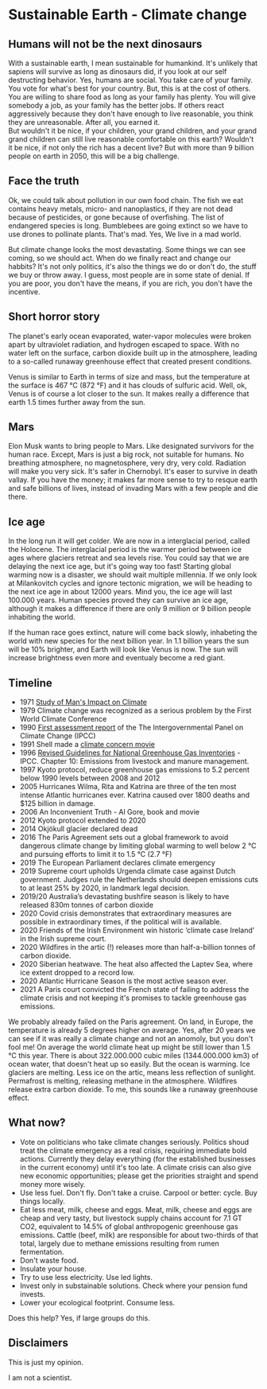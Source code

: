 # Sustainable Earth - Climate change

## Humans will not be the next dinosaurs

With a sustainable earth, I mean sustainable for humankind. It's unlikely that sapiens will survive as long as dinosaurs did, if you look at our self destructing behavior. Yes, humans are social. You take care of your family. You vote for what's best for your country. But, this is at the cost of others. You are willing to share food as long as your family has plenty. You will give somebody a job, as your family has the better jobs. If others react aggressively because they don't have enough to live reasonable, you think they are unreasonable. After all, you earned it.   
But wouldn't it be nice, if your children, your grand children, and your grand grand children can still live reasonable comfortable on this earth?
Wouldn't it be nice, if not only the rich has a decent live?
But with more than 9 billion people on earth in 2050, this will be a big challenge.

## Face the truth

Ok, we could talk about pollution in our own food chain. The fish we eat contains heavy metals, micro- and nanoplastics, if they are not dead because of pesticides, or gone because of overfishing. The list of endangered species is long. Bumblebees are going extinct so we have to use drones to pollinate plants. That's mad. Yes, We live in a mad world.

But climate change looks the most devastating. 
Some things we can see coming, so we should act.
When do we finally react and change our habbits? It's not only politics, it's also the things we do or don't do, the stuff we buy or throw away. 
I guess, most people are in some state of denial. If you are poor, you don't have the means, if you are rich, you don't have the incentive.

## Short horror story

The planet's early ocean evaporated, water-vapor molecules were broken apart by ultraviolet radiation, and hydrogen escaped to space. With no water left on the surface, carbon dioxide built up in the atmosphere, leading to a so-called runaway greenhouse effect that created present conditions.

Venus is similar to Earth in terms of size and mass, but the temperature at the surface is 467 °C (872 °F) and it has clouds of sulfuric acid.
Well, ok, Venus is of course a lot closer to the sun. It makes really a difference that earth 1.5 times further away from the sun.

## Mars

Elon Musk wants to bring people to Mars. Like designated survivors for the human race. Except, Mars is just a big rock, not suitable for humans. No breathing atmosphere, no magnetosphere, very dry, very cold. Radiation will make you very sick. It's safer in Chernobyl. It's easer to survive in death vallay. If you have the money; it makes far more sense to try to resque earth and safe billions of lives, instead of invading Mars with a few people and die there.

## Ice age

In the long run it will get colder. We are now in a interglacial period, called the Holocene. The interglacial period is the warmer period between ice ages where glaciers retreat and sea levels rise. You could say that we are delaying the next ice age, but it's going way too fast! Starting global warming now is a disaster, we should wait multiple millennia. If we only look at Milankovitch cycles and ignore tectonic migration, we will be heading to the next ice age in about 12000 years. Mind you, the ice age will last 100.000 years. Human species proved they can survive an ice age, although it makes a difference if there are only 9 million or 9 billion people inhabiting the world.

If the human race goes extinct, nature will come back slowly, inhabeting the world with new species for the next billion year. In 1.1 billion years the sun will be 10% brighter, and Earth will look like Venus is now. The sun will increase brightness even more and eventualy become a red giant.

## Timeline

- 1971 [Study of Man's Impact on Climate](https://mitpress.mit.edu/contributors/study-mans-impact-climate-smic)
- 1979 Climate change was recognized as a serious problem by the First World Climate Conference
- 1990 [First assessment report](https://www.ipcc.ch/assessment-report/ar1/) of the The Intergovernmental Panel on Climate Change (IPCC)
- 1991 Shell made a [climate concern movie](https://www.youtube.com/watch?v=vTlYYlRN0LY)
- 1996 [Revised Guidelines for National Greenhouse Gas Inventories](https://www.ipcc-nggip.iges.or.jp/public/gl/invs1.html) - IPCC. Chapter 10: Emissions from livestock and manure management.
- 1997 Kyoto protocol, reduce greenhouse gas emissions to 5.2 percent below 1990 levels between 2008 and 2012
- 2005 Hurricanes Wilma, Rita and Katrina are three of the ten most intense Atlantic hurricanes ever. Katrina caused over 1800 deaths and $125 billion in damage.
- 2006 An Inconvenient Truth - Al Gore, book and movie
- 2012 Kyoto protocol extended to 2020
- 2014 Okjökull glacier declared dead
- 2016 The Paris Agreement sets out a global framework to avoid dangerous climate change by limiting global warming to well below 2 °C and pursuing efforts to limit it to 1.5 °C (2.7 °F)
- 2019 The European Parliament declares climate emergency
- 2019 Supreme court upholds Urgenda climate case against Dutch government. Judges rule the Netherlands should deepen emissions cuts to at least 25% by 2020, in landmark legal decision.
- 2019/20 Australia’s devastating bushfire season is likely to have released 830m tonnes of carbon dioxide
- 2020 Covid crisis demonstrates that extraordinary measures are possible in extraordinary times, if the political will is available.
- 2020 Friends of the Irish Environment win historic ‘climate case Ireland’ in the Irish supreme court.
- 2020 Wildfires in the artic (!) releases more than half-a-billion tonnes of carbon dioxide.
- 2020 Siberian heatwave. The heat also affected the Laptev Sea, where ice extent dropped to a record low.
- 2020 Atlantic Hurricane Season is the most active season ever.
- 2021 A Paris court convicted the French state of failing to address the climate crisis and not keeping it's promises to tackle greenhouse gas emissions.

We probably already failed on the Paris agreement. On land, in Europe, the temperature is already 5 degrees higher on average. Yes, after 20 years we can see if it was really a climate change and not an anomoly, but you don't fool me! On average the world climate heat up might be still lower than 1.5 °C this year. There is about 322.000.000 cubic miles (1344.000.000 km3) of ocean water, that doesn't heat up so easily. But the ocean is warming. Ice glaciers are melting. Less ice on the artic, means less reflection of sunlight. Permafrost is melting, releasing methane in the atmosphere. Wildfires release extra carbon dioxide. To me, this sounds like a runaway greenhouse effect.

## What now?

- Vote on politicians who take climate changes seriously. Politics shoud treat the climate emergency as a real crisis, requiring immediate bold actions. Currently they delay everything (for the established businesses in the current economy) until it's too late. A climate crisis can also give new economic opportunities; please get the priorities straight and spend money more wisely.
- Use less fuel. Don't fly. Don't take a cruise. Carpool or better: cycle. Buy things locally.
- Eat less meat, milk, cheese and eggs. Meat, milk, cheese and eggs are cheap and very tasty, but livestock supply chains account for 7.1 GT CO2, equivalent to 14.5% of global anthropogenic greenhouse gas emissions. Cattle (beef, milk) are responsible for about two-thirds of that total, largely due to methane emissions resulting from rumen fermentation. 
- Don't waste food.
- Insulate your house.
- Try to use less electricity. Use led lights. 
- Invest only in substainable solutions. Check where your pension fund invests.
- Lower your ecological footprint. Consume less.

Does this help? Yes, if large groups do this.

## Disclaimers

This is just my opinion.

I am not a scientist. 
